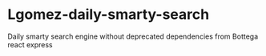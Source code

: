 # Lgomez-daily-smarty-search
Daily smarty search engine without deprecated dependencies from Bottega react express
